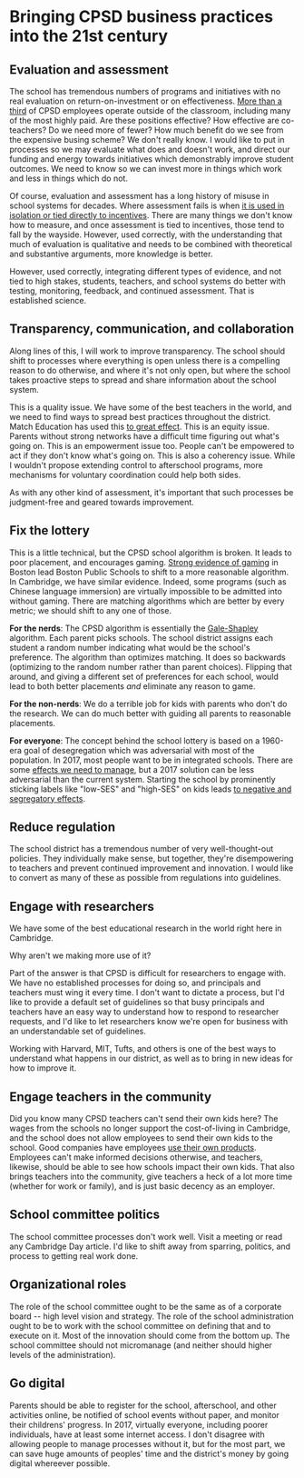 Bringing CPSD business practices into the 21st century
==========

Evaluation and assessment
--------

The school has tremendous numbers of programs and initiatives with no
real evaluation on return-on-investment or on effectiveness. [More
than a
third](http://www.cpsd.us/UserFiles/Servers/Server_3042785/File/departments/administration/financial/budget/fy2018/FY2018_ADOPTED_BUDGET_web.pdf)
of CPSD employees operate outside of the classroom, including many of
the most highly paid. Are these positions effective? How effective
are co-teachers? Do we need more of fewer? How much benefit do we see
from the expensive busing scheme? We don't really know. I would like
to put in processes so we may evaluate what does and doesn't work, and
direct our funding and energy towards initiatives which demonstrably
improve student outcomes. We need to know so we can invest more in
things which work and less in things which do not.

Of course, evaluation and assessment has a long history of misuse in
school systems for decades. Where assessment fails is when [it is used
in isolation or tied directly to incentives](testing.md).  There are
many things we don't know how to measure, and once assessment is tied
to incentives, those tend to fall by the wayside. However, used
correctly, with the understanding that much of evaluation is
qualitative and needs to be combined with theoretical and
substantive arguments, more knowledge is better.

However, used correctly, integrating different types of evidence, and
not tied to high stakes, students, teachers, and school systems do
better with testing, monitoring, feedback, and continued
assessment. That is established science.

Transparency, communication, and collaboration
--------

Along lines of this, I will work to improve transparency. The school
should shift to processes where everything is open unless there is a
compelling reason to do otherwise, and where it's not only open, but
where the school takes proactive steps to spread and share information
about the school system.

This is a quality issue. We have some of the best teachers in the
world, and we need to find ways to spread best practices throughout
the district. Match Education has used this [to great
effect](https://www.coursera.org/learn/coaching-teachers). This is an
equity issue. Parents without strong networks have a difficult time
figuring out what's going on. This is an empowerment issue too. People
can't be empowered to act if they don't know what's going on. This is
also a coherency issue. While I wouldn't propose extending control to
afterschool programs, more mechanisms for voluntary coordination could
help both sides.

As with any other kind of assessment, it's important that such
processes be judgment-free and geared towards improvement. 

Fix the lottery
--------

This is a little technical, but the CPSD school algorithm is
broken. It leads to poor placement, and encourages gaming.
[Strong evidence of gaming](https://economics.mit.edu/files/3030)
in Boston lead Boston Public Schools to shift to a more reasonable
algorithm. In Cambridge, we have similar evidence. Indeed, some
programs (such as Chinese language immersion) are virtually impossible
to be admitted into without gaming. There are matching algorithms
which are better by every metric; we should shift to any one of
those.

**For the nerds**: The CPSD algorithm is essentially the
[Gale-Shapley](https://en.wikipedia.org/wiki/Stable_marriage_problem)
algorithm. Each parent picks schools. The school district assigns each
student a random number indicating what would be the school's
preference. The algorithm than optimizes matching. It does so
backwards (optimizing to the random number rather than parent
choices). Flipping that around, and giving a different set of
preferences for each school, would lead to both better placements
*and* eliminate any reason to game.

**For the non-nerds**: We do a terrible job for kids with parents who
don't do the research. We can do much better with guiding all parents
to reasonable placements.

**For everyone**: The concept behind the school lottery is based on a
1960-era goal of desegregation which was adversarial with most of the
population. In 2017, most people want to be in integrated
schools. There are some [effects we need to
manage](http://ncase.me/polygons/), but a 2017 solution can be less
adversarial than the current system. Starting the school
by prominently sticking labels like "low-SES" and "high-SES" on kids leads
[to negative and segregatory effects](https://en.wikipedia.org/wiki/Realistic_conflict_theory#Robbers_cave_study).

Reduce regulation
--------

The school district has a tremendous number of very well-thought-out
policies. They individually make sense, but together, they're
disempowering to teachers and prevent continued improvement and
innovation. I would like to convert as many of these as possible from
regulations into guidelines.

Engage with researchers
--------

We have some of the best educational research in the world right here
in Cambridge.

Why aren't we making more use of it?

Part of the answer is that CPSD is difficult for researchers to engage
with. We have no established processes for doing so, and principals
and teachers must wing it every time. I don't want to dictate a
process, but I'd like to provide a default set of guidelines so that
busy principals and teachers have an easy way to understand how to
respond to researcher requests, and I'd like to let researchers know
we're open for business with an understandable set of guidelines.

Working with Harvard, MIT, Tufts, and others is one of the best ways
to understand what happens in our district, as well as to bring in new
ideas for how to improve it.

Engage teachers in the community
--------

Did you know many CPSD teachers can't send their own kids here? The
wages from the schools no longer support the cost-of-living in
Cambridge, and the school does not allow employees to send their own
kids to the school. Good companies have employees [use their own
products](https://en.wikipedia.org/wiki/Eating_your_own_dog_food). Employees
can't make informed decisions otherwise, and teachers, likewise,
should be able to see how schools impact their own kids. That also
brings teachers into the community, give teachers a heck of a lot more
time (whether for work or family), and is just basic decency as an employer.

School committee politics
--------

The school committee processes don't work well. Visit a meeting or
read any Cambridge Day article. I'd like to shift away from sparring,
politics, and process to getting real work done.

Organizational roles
--------

The role of the school committee ought to be the same as of a
corporate board -- high level vision and strategy. The role of the
school administration ought to be to work with the school committee on
defining that and to execute on it. Most of the innovation should come
from the bottom up. The school committee should not micromanage (and
neither should higher levels of the administration).

Go digital
--------

Parents should be able to register for the school, afterschool, and
other activities online, be notified of school events without paper,
and monitor their childrens' progress. In 2017, virtually everyone,
including poorer individuals, have at least some internet access. I
don't disagree with allowing people to manage processes without it,
but for the most part, we can save huge amounts of peoples' time and
the district's money by going digital whereever possible. 